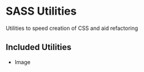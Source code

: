 # SASS Utilities
Utilities to speed creation of CSS and aid refactoring

## Included Utilities
- Image
